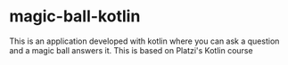 # magic-ball-kotlin
 This is an application developed with kotlin where you can ask a question and a magic ball answers it. This is based on Platzi's Kotlin course
